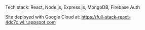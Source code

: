Tech stack: React, Node.js, Express.js, MongoDB, Firebase Auth

Site deployed with Google Cloud at: https://full-stack-react-4dc7c.wl.r.appspot.com